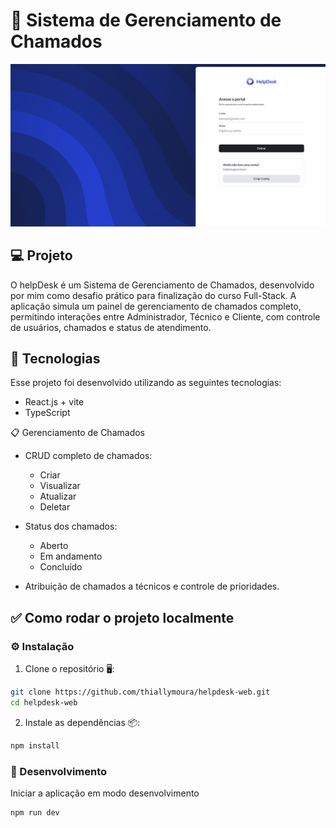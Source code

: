 <h1> 🚀 Sistema de Gerenciamento de Chamados </h1>

<p align="center">
  <img alt="login" src="./src/assets/loginpage.png">
</p>

## 💻 Projeto

O helpDesk é um Sistema de Gerenciamento de Chamados, desenvolvido por mim como desafio prático para finalização do curso Full-Stack.
A aplicação simula um painel de gerenciamento de chamados completo, permitindo interações entre Administrador, Técnico e Cliente, com controle de usuários, chamados e status de atendimento.

## 🚀 Tecnologias

Esse projeto foi desenvolvido utilizando as seguintes tecnologias:

- React.js + vite
- TypeScript

📋 Gerenciamento de Chamados

- CRUD completo de chamados:

  - Criar
  - Visualizar
  - Atualizar
  - Deletar

- Status dos chamados:

  - Aberto
  - Em andamento
  - Concluído

- Atribuição de chamados a técnicos e controle de prioridades.

## ✅ Como rodar o projeto localmente

### ⚙️ Instalação

1. Clone o repositório 🖥️:

```sh
git clone https://github.com/thiallymoura/helpdesk-web.git
cd helpdesk-web
```

2. Instale as dependências 📦:

```sh
npm install
```

### 🚧 Desenvolvimento

Iniciar a aplicação em modo desenvolvimento

```sh
npm run dev
```
